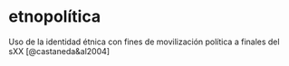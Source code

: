 # etnopolítica
Uso de la identidad étnica con fines de movilización política a finales del sXX [@castaneda&al2004]